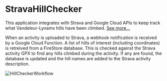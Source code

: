 # StravaHillChecker
This application integrates with Strava and Google Cloud APIs to keep track what Vandeleur-Lynams hills have been climbed. [See more...](https://coroche.github.io/vl/)

When an activity is uploaded to Strava, a webhook notification is received by a Google Cloud Function. A list of hills of interest (including coordinates) is retreived from a FireStore database. This is checked against the Strava activity GPX to find any hills climbed during the activity. If any are found, the database is updated and the hill names are added to the Strava activity description.

![HillCheckerWorkflow](https://github.com/coroche/StravaHillChecker/assets/49063400/67960c10-a0bf-40bc-a7f4-53787bf6d642)
